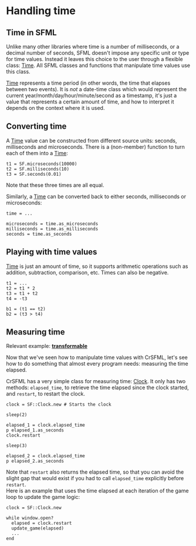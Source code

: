 # Handling time

## Time in SFML

Unlike many other libraries where time is a number of milliseconds, or a decimal number of seconds, SFML doesn't impose any specific unit or type for time values. Instead it leaves this choice to the user through a flexible class: [Time]({{book.api}}/Time.html). All SFML classes and functions that manipulate time values use this class.

[Time]({{book.api}}/Time.html) represents a time period (in other words, the time that elapses between two events). It is *not* a date-time class which would represent the current year/month/day/hour/minute/second as a timestamp, it's just a value that represents a certain amount of time, and how to interpret it depends on the context where it is used.

## Converting time

A [Time]({{book.api}}/Time.html) value can be constructed from different source units: seconds, milliseconds and microseconds. There is a (non-member) function to turn each of them into a [Time]({{book.api}}/Time.html):

```crystal
t1 = SF.microseconds(10000)
t2 = SF.milliseconds(10)
t3 = SF.seconds(0.01)
```

Note that these three times are all equal.

Similarly, a [Time]({{book.api}}/Time.html) can be converted back to either seconds, milliseconds or microseconds:

```crystal
time = ...

microseconds = time.as_microseconds
milliseconds = time.as_milliseconds
seconds = time.as_seconds
```

## Playing with time values

[Time]({{book.api}}/Time.html) is just an amount of time, so it supports arithmetic operations such as addition, subtraction, comparison, etc. Times can also be negative.

```crystal
t1 = ...
t2 = t1 * 2
t3 = t1 + t2
t4 = -t3

b1 = (t1 == t2)
b2 = (t3 > t4)
```

## Measuring time

Relevant example: **[transformable]({{book.examples}}/transformable.cr)**

Now that we've seen how to manipulate time values with CrSFML, let's see how to do something that almost every program needs: measuring the time elapsed.

CrSFML has a very simple class for measuring time: [Clock]({{book.api}}/Clock.html). It only has two methods: `elapsed_time`, to retrieve the time elapsed since the clock started, and `restart`, to restart the clock.

```crystal
clock = SF::Clock.new # Starts the clock

sleep(2)

elapsed_1 = clock.elapsed_time
p elapsed_1.as_seconds
clock.restart

sleep(3)

elapsed_2 = clock.elapsed_time
p elapsed_2.as_seconds
```

Note that `restart` also returns the elapsed time, so that you can avoid the slight gap that would exist if you had to call `elapsed_time` explicitly before `restart`.  
Here is an example that uses the time elapsed at each iteration of the game loop to update the game logic:

```crystal
clock = SF::Clock.new

while window.open?
  elapsed = clock.restart
  update_game(elapsed)
  ...
end
```
